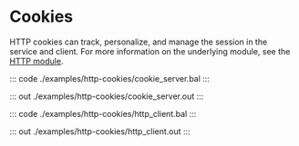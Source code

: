 # Cookies

HTTP cookies can track, personalize, and manage the session in the service and client.
For more information on the underlying module,
see the [HTTP module](https://docs.central.ballerina.io/ballerina/http/latest/).

::: code ./examples/http-cookies/cookie_server.bal :::

::: out ./examples/http-cookies/cookie_server.out :::

::: code ./examples/http-cookies/http_client.bal :::

::: out ./examples/http-cookies/http_client.out :::